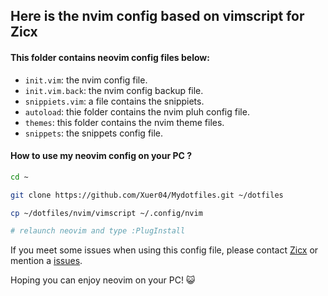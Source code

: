 ## Here is the nvim config based on vimscript for Zicx

#### This folder contains neovim config files below:
- `init.vim`: the nvim config file.
- `init.vim.back`: the nvim config backup file.
- `snippiets.vim`: a file contains the snippiets.
- `autoload`: thie folder contains the nvim pluh config file.
- `themes`: this folder contains the nvim theme files.
- `snippets`: the snippets config file.

#### How to use my neovim config on your PC ?
```bash
cd ~

git clone https://github.com/Xuer04/Mydotfiles.git ~/dotfiles

cp ~/dotfiles/nvim/vimscript ~/.config/nvim

# relaunch neovim and type :PlugInstall
```

If you meet some issues when using this config file, please contact [Zicx](https://github.com/Xuer04) or mention a [issues](https://github.com/Xuer04/Mydotfiles/issues).

Hoping you can enjoy neovim on your PC! 😺
